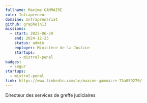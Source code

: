 ```yaml
---
fullname: Maxime GAMMAIRE
role: Intrapreneur
domaine: Intraprenariat
github: graphein13
missions:
  - start: 2022-06-29
    end: 2024-12-23
    status: admin
    employer: Ministère de la Justice
    startups:
      - mistral-penal
badges:
  - segur
startups:
  - mistral-penal
link: https://www.linkedin.com/in/maxime-gammaire-73a059270/
---
```

Directeur des services de greffe judiciaires